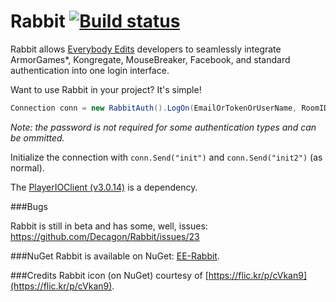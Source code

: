 Rabbit [![Build status](https://ci.appveyor.com/api/projects/status/6fxlb8bkqp18cg3c/branch/master)](https://ci.appveyor.com/project/Decagon/rabbit/branch/master)
======

Rabbit allows [Everybody Edits](http://everybodyedits.com) developers to seamlessly integrate ArmorGames*, Kongregate, MouseBreaker, Facebook, and standard authentication into one login interface. 

Want to use Rabbit in your project? It's simple!

```csharp
Connection conn = new RabbitAuth().LogOn(EmailOrTokenOrUserName, RoomID, Password);
```
*Note: the password is not required for some authentication types and can be ommitted.*

Initialize the connection with `conn.Send("init")` and `conn.Send("init2")` (as normal).

The [PlayerIOClient (v3.0.14)](https://gamesnet.yahoo.com/download/) is a dependency. 

###Bugs

Rabbit is still in beta and has some, well, issues: https://github.com/Decagon/Rabbit/issues/23

###NuGet
Rabbit is available on NuGet: [EE-Rabbit](http://www.nuget.org/packages/EE-Rabbit/).


###Credits
Rabbit icon (on NuGet) courtesy of [https://flic.kr/p/cVkan9](https://flic.kr/p/cVkan9).
